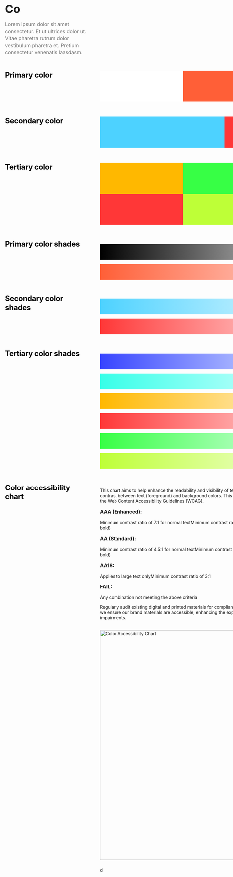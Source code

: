 <div style="max-width: 1200px; margin: 0 auto; padding: 0;">
<h1 style="font-size: 2.25rem; font-weight: bold; margin-bottom: 1rem;"><strong>Co</strong>
</h1>
<p style="margin: 1rem 15rem 1rem 0; color: #757575; font-size: 16px; font-style: normal; font-weight: 400; line-height: 140%;">Lorem ipsum dolor sit amet consectetur. Et ut ultrices dolor ut. Vitae pharetra rutrum dolor vestibulum pharetra et. Pretium consectetur venenatis laasdasm.
</p>
<div style="display: grid; grid-template-columns: 240px 1fr; gap: 24px 64px; margin-top: 3rem;">
<div>
<h2 style="color: #000; margin: 0; font-size: 24px; font-weight: 500; line-height: 120%; letter-spacing: -0.48px;"><strong>Primary color</strong>
</h2>
</div>
<div style="max-width: 800px;">
<div style="display: flex; margin-bottom: 1.5rem;">
<div style="flex: 1; height: 100px; background: #FFFFFF;">
<p>
</p>
</div>
<div style="flex: 1; height: 100px; background: #FF5F37;">
<p>
</p>
</div>
<div style="flex: 1; height: 100px; background: #000000;">
<p>
</p>
</div>
</div>
</div>
<div>
<h2 style="color: #000; margin: 0; font-size: 24px; font-weight: 500; line-height: 120%; letter-spacing: -0.48px;"><strong>Secondary color</strong>
</h2>
</div>
<div style="max-width: 800px;">
<div style="display: flex; margin-bottom: 1.5rem;">
<div style="flex: 1; height: 100px; background: #4DD2FF;">
<p>
</p>
</div>
<div style="flex: 1; height: 100px; background: #FF3737;">
<p>
</p>
</div>
</div>
</div>
<div>
<h2 style="color: #000; margin: 0; font-size: 24px; font-weight: 500; line-height: 120%; letter-spacing: -0.48px;"><strong>Tertiary color</strong>
</h2>
</div>
<div style="max-width: 800px;">
<div style="display: grid; grid-template-columns: repeat(3, 1fr); gap: 0; margin-bottom: 1.5rem;">
<div style="height: 100px; background: #FFB800;">
<p>
</p>
</div>
<div style="height: 100px; background: #37FF45;">
<p>
</p>
</div>
<div style="height: 100px; background: #3744FF;">
<p>
</p>
</div>
<div style="height: 100px; background: #FF3737;">
<p>
</p>
</div>
<div style="height: 100px; background: #BEFF37;">
<p>
</p>
</div>
<div style="height: 100px; background: #37FFE8;">
<p>
</p>
</div>
</div>
</div>
<div>
<h2 style="color: #000; margin: 0; font-size: 24px; font-weight: 500; line-height: 120%; letter-spacing: -0.48px;"><strong>Primary color shades</strong>
</h2>
</div>
<div style="max-width: 800px;">
<div style="margin-bottom: 1.5rem;">
<div style="height: 50px; background: linear-gradient(to right, #000000, #333333, #666666, #999999, #CCCCCC, #FFFFFF);">
<p>
</p>
</div>
<div style="height: 50px; background: linear-gradient(to right, #FF5F37, #FF7B5B, #FF977F, #FFB3A3, #FFCFC7, #FFEBEB);">
<p>
</p>
</div>
</div>
</div>
<div>
<h2 style="color: #000; margin: 0; font-size: 24px; font-weight: 500; line-height: 120%; letter-spacing: -0.48px;"><strong>Secondary color shades</strong>
</h2>
</div>
<div style="max-width: 800px;">
<div style="margin-bottom: 1.5rem;">
<div style="height: 50px; background: linear-gradient(to right, #4DD2FF, #70DBFF, #93E4FF, #B6EDFF, #D9F6FF, #FCFEFF);">
<p>
</p>
</div>
<div style="height: 50px; background: linear-gradient(to right, #FF3737, #FF5F5F, #FF8787, #FFAFAF, #FFD7D7, #FFFFFF);">
<p>
</p>
</div>
</div>
</div>
<div>
<h2 style="color: #000; margin: 0; font-size: 24px; font-weight: 500; line-height: 120%; letter-spacing: -0.48px;"><strong>Tertiary color shades</strong>
</h2>
</div>
<div style="max-width: 800px;">
<div style="margin-bottom: 1.5rem;">
<div style="height: 50px; background: linear-gradient(to right, #3744FF, #5F6CFF, #8794FF, #AFBCFF, #D7E4FF, #FFFFFF);">
<p>
</p>
</div>
<div style="height: 50px; background: linear-gradient(to right, #37FFE8, #5FFFEE, #87FFF4, #AFFFF9, #D7FFFD, #FFFFFF);">
<p>
</p>
</div>
<div style="height: 50px; background: linear-gradient(to right, #FFB800, #FFC633, #FFD466, #FFE299, #FFF1CC, #FFFFFF);">
<p>
</p>
</div>
<div style="height: 50px; background: linear-gradient(to right, #FF3737, #FF5F5F, #FF8787, #FFAFAF, #FFD7D7, #FFFFFF);">
<p>
</p>
</div>
<div style="height: 50px; background: linear-gradient(to right, #37FF45, #5FFF6C, #87FF94, #AFFFBC, #D7FFE4, #FFFFFF);">
<p>
</p>
</div>
<div style="height: 50px; background: linear-gradient(to right, #BEFF37, #CBFF5F, #D8FF87, #E5FFAF, #F2FFD7, #FFFFFF);">
<p>
</p>
</div>
</div>
</div>
<div>
<h2 style="color: #000; margin: 0; font-size: 24px; font-weight: 500; line-height: 120%; letter-spacing: -0.48px;"><strong>Color accessibility chart</strong>
</h2>
</div>
<div style="max-width: 800px;">
<p style="margin-bottom: 1rem;">This chart aims to help enhance the readability and visibility of text by our branding elements by ensuring sufficient contrast between text (foreground) and background colors. This adherence is crucial for accessibility and to comply with the Web Content Accessibility Guidelines (WCAG).
</p>
<h3 style="font-size: 1rem; font-weight: 600; margin: 1rem 0;"><strong>AAA (Enhanced):</strong>
</h3>
<p>
Minimum contrast ratio of 7:1 for normal textMinimum contrast ratio of 4.5:1 for large text (18pt and larger, or 14pt and bold)
</p>
<h3 style="font-size: 1rem; font-weight: 600; margin: 1rem 0;"><strong>AA (Standard):</strong>
</h3>
<p>
Minimum contrast ratio of 4.5:1 for normal textMinimum contrast ratio of 3:1 for large text (18pt and larger, or 14pt and bold)
</p>
<h3 style="font-size: 1rem; font-weight: 600; margin: 1rem 0;"><strong>AA18:</strong>
</h3>
<p>
Applies to large text onlyMinimum contrast ratio of 3:1
</p>
<h3 style="font-size: 1rem; font-weight: 600; margin: 1rem 0;"><strong>FAIL:</strong>
</h3>
<p>
Any combination not meeting the above criteria
</p>
<p style="margin-bottom: 2rem;">Regularly audit existing digital and printed materials for compliance with these guidelines. By following these guidelines, we ensure our brand materials are accessible, enhancing the experience for all users, including those with visual impairments.
</p>
<p>
<img src="/images/color-accessibility-chart.png" alt="Color Accessibility Chart" style="width: 959px; height: 738px; margin-bottom: 1.5rem;">d
</p>
</div>
</div>
</div>